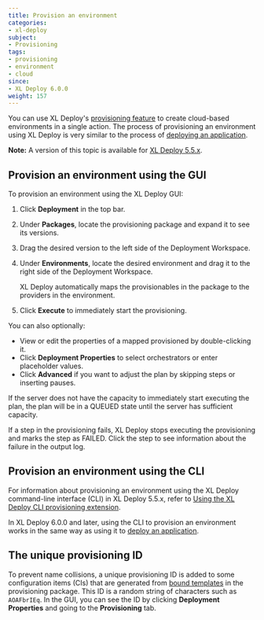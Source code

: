 ```yaml
---
title: Provision an environment
categories:
- xl-deploy
subject:
- Provisioning
tags:
- provisioning
- environment
- cloud
since:
- XL Deploy 6.0.0
weight: 157
---
```


You can use XL Deploy's [provisioning feature](/xl-deploy/concept/provisioning-through-xl-deploy.html) to create cloud-based environments in a single action. The process of provisioning an environment using XL Deploy is very similar to the process of [deploying an application](/xl-deploy/how-to/deploy-an-application.html).

**Note:** A version of this topic is available for [XL Deploy 5.5.x](/xl-deploy/5.5.x/provision-an-environment-5.5.html).

## Provision an environment using the GUI

To provision an environment using the XL Deploy GUI:

1. Click **Deployment** in the top bar.
1. Under **Packages**, locate the provisioning package and expand it to see its versions.
1. Drag the desired version to the left side of the Deployment Workspace.
1. Under **Environments**, locate the desired environment and drag it to the right side of the Deployment Workspace.

    XL Deploy automatically maps the provisionables in the package to the providers in the environment.

1. Click **Execute** to immediately start the provisioning.

You can also optionally:

* View or edit the properties of a mapped provisioned by double-clicking it.
* Click **Deployment Properties** to select orchestrators or enter placeholder values.
* Click **Advanced** if you want to adjust the plan by skipping steps or inserting pauses.

If the server does not have the capacity to immediately start executing the plan, the plan will be in a QUEUED state until the server has sufficient capacity.

If a step in the provisioning fails, XL Deploy stops executing the provisioning and marks the step as FAILED. Click the step to see information about the failure in the output log.

## Provision an environment using the CLI

For information about provisioning an environment using the XL Deploy command-line interface (CLI) in XL Deploy 5.5.x, refer to [Using the XL Deploy CLI provisioning extension](/xl-deploy/5.5.x/using-the-xl-deploy-cli-provisioning-extension-5.5.html).

In XL Deploy 6.0.0 and later, using the CLI to provision an environment works in the same way as using it to [deploy an application](/xl-deploy/concept/getting-started-with-the-xl-deploy-cli.html).

## The unique provisioning ID

To prevent name collisions, a unique provisioning ID is added to some configuration items (CIs) that are generated from [bound templates](/xl-deploy/how-to/create-a-provisioning-package.html#step-5-add-a-template-as-a-bound-template) in the provisioning package. This ID is a random string of characters such as `AOAFbrIEq`. In the GUI, you can see the ID by clicking **Deployment Properties** and going to the **Provisioning** tab.
